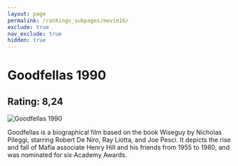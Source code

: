 ```yaml
---
layout: page
permalink: /rankings_subpages/movie16/
exclude: true
nav_exclude: true
hidden: true
---
```

    
# Goodfellas 1990
## Rating: 8,24
![Goodfellas 1990](https://fwcdn.pl/fpo/10/33/1033/6941458_1.7.webp)


Goodfellas is a biographical film based on the book Wiseguy by Nicholas Pileggi, starring Robert De Niro, Ray Liotta, and Joe Pesci. It depicts the rise and fall of Mafia associate Henry Hill and his friends from 1955 to 1980, and was nominated for six Academy Awards.